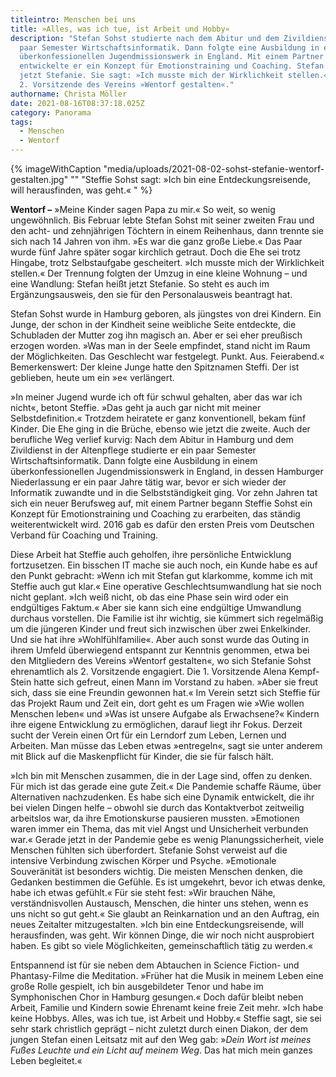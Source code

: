 ```yaml
---
titleintro: Menschen bei uns
title: »Alles, was ich tue, ist Arbeit und Hobby«
description: "Stefan Sohst studierte nach dem Abitur und dem Zivildienst ein
  paar Semester Wirtschaftsinformatik. Dann folgte eine Ausbildung in einem
  überkonfessionellen Jugendmissionswerk in England. Mit einem Partner
  entwickelte er ein Konzept für Emotionstraining und Coaching. Stefan heißt
  jetzt Stefanie. Sie sagt: »Ich musste mich der Wirklichkeit stellen.« Sie ist
  2. Vorsitzende des Vereins »Wentorf gestalten«."
authorname: Christa Möller
date: 2021-08-16T08:37:18.025Z
category: Panorama
tags:
  - Menschen
  - Wentorf
---
```

{% imageWithCaption "media/uploads/2021-08-02-sohst-stefanie-wentorf-gestalten.jpg" "" "Steffie Sohst sagt: »Ich bin eine Entdeckungsreisende, will herausfinden, was geht.«   " %}



**Wentorf –** »Meine Kinder sagen Papa zu mir.« So weit, so wenig ungewöhnlich. Bis Februar lebte Stefan Sohst mit seiner zweiten Frau und den acht- und zehnjährigen Töchtern in einem Reihenhaus, dann trennte sie sich nach 14 Jahren von ihm. »Es war die ganz große Liebe.« Das Paar wurde fünf Jahre später sogar kirchlich getraut. Doch die Ehe sei trotz Hingabe, trotz Selbstaufgabe gescheitert. »Ich musste mich der Wirklichkeit stellen.« Der Trennung folgten der Umzug in eine kleine Wohnung – und eine Wandlung: Stefan heißt jetzt Stefanie. So steht es auch im Ergänzungsausweis, den sie für den Personalausweis beantragt hat. 

Stefan Sohst wurde in Hamburg geboren, als jüngstes von drei Kindern. Ein Junge, der schon in der Kindheit seine weibliche Seite entdeckte, die Schubladen der Mutter zog ihn magisch an. Aber er sei eher preußisch erzogen worden. »Was man in der Seele empfindet, stand nicht im Raum der Möglichkeiten. Das Geschlecht war festgelegt. Punkt. Aus. Feierabend.« Bemerkenswert: Der kleine Junge hatte den Spitznamen Steffi. Der ist geblieben, heute um ein »e« verlängert. 

»In meiner Jugend wurde ich oft für schwul gehalten, aber das war ich nicht«, betont Steffie. »Das geht ja auch gar nicht mit meiner Selbstdefinition.« Trotzdem heiratete er ganz konventionell, bekam fünf Kinder. Die Ehe ging in die Brüche, ebenso wie jetzt die zweite. Auch der berufliche Weg verlief kurvig: Nach dem Abitur in Hamburg und dem Zivildienst in der Altenpflege studierte er ein paar Semester Wirtschaftsinformatik. Dann folgte eine Ausbildung in einem überkonfessionellen Jugendmissionswerk in England, in dessen Hamburger Niederlassung er ein paar Jahre tätig war, bevor er sich wieder der Informatik zuwandte und in die Selbstständigkeit ging. Vor zehn Jahren tat sich ein neuer Berufsweg auf, mit einem Partner begann Steffie Sohst ein Konzept für Emotionstraining und Coaching zu erarbeiten, das ständig weiterentwickelt wird. 2016 gab es dafür den ersten Preis vom Deutschen Verband für Coaching und Training. 

Diese Arbeit hat Steffie auch geholfen, ihre persönliche Entwicklung fortzusetzen. Ein bisschen IT mache sie auch noch, ein Kunde habe es auf den Punkt gebracht: »Wenn ich mit Stefan gut klarkomme, komme ich mit Steffie auch gut klar.« Eine operative Geschlechtsumwandlung hat sie noch nicht geplant. »Ich weiß nicht, ob das eine Phase sein wird oder ein endgültiges Faktum.« Aber sie kann sich eine endgültige Umwandlung durchaus vorstellen. Die Familie ist ihr wichtig, sie kümmert sich regelmäßig um die jüngeren Kinder und freut sich inzwischen über zwei Enkelkinder. Und sie hat ihre »Wohlfühlfamilie«. Aber auch sonst wurde das Outing in ihrem Umfeld überwiegend entspannt zur Kenntnis genommen, etwa bei den Mitgliedern des Vereins »Wentorf gestalten«, wo sich Stefanie Sohst ehrenamtlich als 2. Vorsitzende engagiert. Die 1. Vorsitzende Alena Kempf-Stein hatte sich gefreut, einen Mann im Vorstand zu haben. »Aber sie freut sich, dass sie eine Freundin gewonnen hat.« Im Verein setzt sich Steffie für das Projekt Raum und Zeit ein, dort geht es um Fragen wie »Wie wollen Menschen leben« und »Was ist unsere Aufgabe als Erwachsene?« Kindern ihre eigene Entwicklung zu ermöglichen, darauf liegt ihr Fokus. Derzeit sucht der Verein einen Ort für ein Lerndorf zum Leben, Lernen und Arbeiten. Man müsse das Leben etwas »entregeln«, sagt sie unter anderem mit Blick auf die Maskenpflicht für Kinder, die sie für falsch hält.

»Ich bin mit Menschen zusammen, die in der Lage sind, offen zu denken. Für mich ist das gerade eine gute Zeit.« Die Pandemie schaffe Räume, über Alternativen nachzudenken. Es habe sich eine Dynamik entwickelt, die ihr bei vielen Dingen helfe – obwohl sie durch das Kontaktverbot zeitweilig arbeitslos war, da ihre Emotionskurse pausieren mussten. »Emotionen waren immer ein Thema, das mit viel Angst und Unsicherheit verbunden war.« Gerade jetzt in der Pandemie gebe es wenig Planungssicherheit, viele Menschen fühlten sich überfordert. Stefanie Sohst verweist auf die intensive Verbindung zwischen Körper und Psyche. »Emotionale Souveränität ist besonders wichtig. Die meisten Menschen denken, die Gedanken bestimmen die Gefühle. Es ist umgekehrt, bevor ich etwas denke, habe ich etwas gefühlt.« Für sie steht fest: »Wir brauchen Nähe, verständnisvollen Austausch, Menschen, die hinter uns stehen, wenn es uns nicht so gut geht.« Sie glaubt an Reinkarnation und an den Auftrag, ein neues Zeitalter mitzugestalten. »Ich bin eine Entdeckungsreisende, will herausfinden, was geht. Wir können Dinge, die wir noch nicht ausprobiert haben. Es gibt so viele Möglichkeiten, gemeinschaftlich tätig zu werden.«

Entspannend ist für sie neben dem Abtauchen in Science Fiction- und Phantasy-Filme die Meditation. »Früher hat die Musik in meinem Leben eine große Rolle gespielt, ich bin ausgebildeter Tenor und habe im Symphonischen Chor in Hamburg gesungen.« Doch dafür bleibt neben Arbeit, Familie und Kindern sowie Ehrenamt keine freie Zeit mehr. »Ich habe keine Hobbys. Alles, was ich tue, ist Arbeit und Hobby.« Steffie sagt, sie sei sehr stark christlich geprägt – nicht zuletzt durch einen Diakon, der dem jungen Stefan einen Leitsatz mit auf den Weg gab: »*Dein Wort ist meines Fußes Leuchte und ein Licht auf meinem Weg*. Das hat mich mein ganzes Leben begleitet.«
